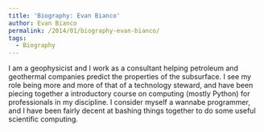 ```yaml
---
title: 'Biography: Evan Bianco'
author: Evan Bianco
permalink: /2014/01/biography-evan-bianco/
tags:
  - Biography
---
```

I am a geophysicist and I work as a consultant helping petroleum and geothermal companies predict the properties of the subsurface. I see my role being more and more of that of a technology steward, and have been piecing together a introductory course on computing (mostly Python) for professionals in my discipline. I consider myself a wannabe programmer, and I have been fairly decent at bashing things together to do some useful scientific computing.
